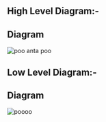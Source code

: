 ## High Level Diagram:-
##  Diagram
![poo anta poo](https://user-images.githubusercontent.com/78854021/111897509-3d8e1e80-8a46-11eb-942d-79b5f2fe2dff.png)
## Low Level Diagram:-
##  Diagram
![poooo](https://user-images.githubusercontent.com/78854021/111897696-77135980-8a47-11eb-97d7-5e1b11c4fd14.jpg)
